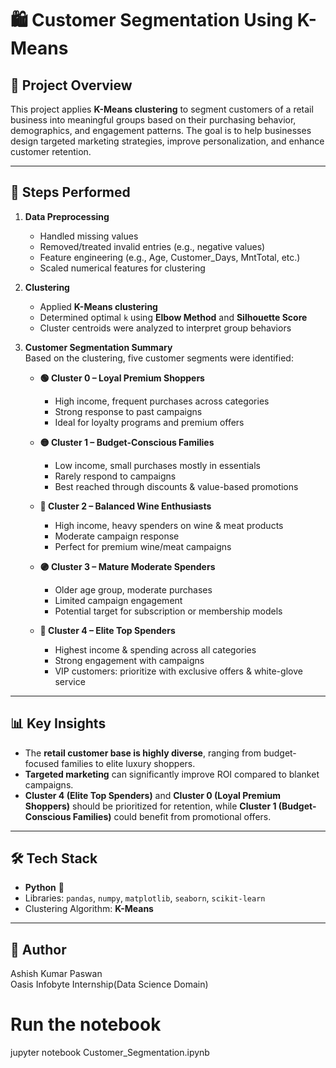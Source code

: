 # 🛍️ Customer Segmentation Using K-Means  

## 📌 Project Overview  
This project applies **K-Means clustering** to segment customers of a retail business into meaningful groups based on their purchasing behavior, demographics, and engagement patterns. The goal is to help businesses design targeted marketing strategies, improve personalization, and enhance customer retention.  

---

## 🔧 Steps Performed  
1. **Data Preprocessing**  
   - Handled missing values  
   - Removed/treated invalid entries (e.g., negative values)  
   - Feature engineering (e.g., Age, Customer_Days, MntTotal, etc.)  
   - Scaled numerical features for clustering  

2. **Clustering**  
   - Applied **K-Means clustering**  
   - Determined optimal `k` using **Elbow Method** and **Silhouette Score**  
   - Cluster centroids were analyzed to interpret group behaviors  

3. **Customer Segmentation Summary**  
   Based on the clustering, five customer segments were identified:  

   - **🟢 Cluster 0 – Loyal Premium Shoppers**  
     - High income, frequent purchases across categories  
     - Strong response to past campaigns  
     - Ideal for loyalty programs and premium offers  

   - **🟡 Cluster 1 – Budget-Conscious Families**  
     - Low income, small purchases mostly in essentials  
     - Rarely respond to campaigns  
     - Best reached through discounts & value-based promotions  

   - **🔵 Cluster 2 – Balanced Wine Enthusiasts**  
     - High income, heavy spenders on wine & meat products  
     - Moderate campaign response  
     - Perfect for premium wine/meat campaigns  

   - **🟣 Cluster 3 – Mature Moderate Spenders**  
     - Older age group, moderate purchases  
     - Limited campaign engagement  
     - Potential target for subscription or membership models  

   - **🔴 Cluster 4 – Elite Top Spenders**  
     - Highest income & spending across all categories  
     - Strong engagement with campaigns  
     - VIP customers: prioritize with exclusive offers & white-glove service  

---

## 📊 Key Insights  
- The **retail customer base is highly diverse**, ranging from budget-focused families to elite luxury shoppers.  
- **Targeted marketing** can significantly improve ROI compared to blanket campaigns.  
- **Cluster 4 (Elite Top Spenders)** and **Cluster 0 (Loyal Premium Shoppers)** should be prioritized for retention, while **Cluster 1 (Budget-Conscious Families)** could benefit from promotional offers.  

---

## 🛠️ Tech Stack  
- **Python** 🐍  
- Libraries: `pandas`, `numpy`, `matplotlib`, `seaborn`, `scikit-learn`  
- Clustering Algorithm: **K-Means**  

---

## 👤 Author  
Ashish Kumar Paswan  
Oasis Infobyte Internship(Data Science Domain)


# Run the notebook
jupyter notebook Customer_Segmentation.ipynb  
